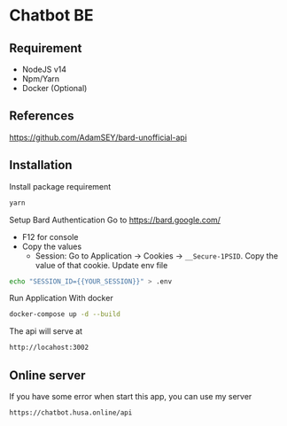 # Chatbot BE
## Requirement
- NodeJS v14 
- Npm/Yarn
- Docker (Optional)
## References
https://github.com/AdamSEY/bard-unofficial-api
## Installation
Install package requirement
```sh
yarn
```
Setup Bard Authentication
Go to https://bard.google.com/
- F12 for console
- Copy the values
  - Session: Go to Application → Cookies → `__Secure-1PSID`. Copy the value of that cookie.
Update env file
```sh
echo "SESSION_ID={{YOUR_SESSION}}" > .env
```
Run Application
With docker
```sh
docker-compose up -d --build
```
The api will serve at
```sh
http://locahost:3002
```



## Online server
If you have some error when start this app, you can use my server
```sh
https://chatbot.husa.online/api
```
